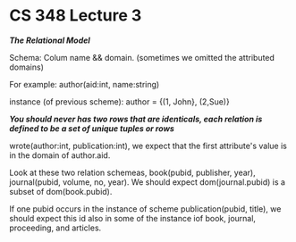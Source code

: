 # CS 348 Lecture 3

***The Relational Model***

Schema: Colum name && domain. (sometimes we omitted the attributed domains)

For example: author(aid:int, name:string)

instance (of previous scheme):
author = {(1, John}, (2,Sue)}

***You should never has two rows that are identicals, each relation is defined to be a set of unique tuples or rows***

wrote(author:int, publication:int), we expect that the first attribute's value is in the domain of author.aid.

Look at these two relation schemeas, book(pubid, publisher, year), journal(pubid, volume, no, year). We should expect dom(journal.pubid) is a subset of dom(book.pubid).

If one pubid occurs in the instance of scheme publication(pubid, title), we should expect this id also in some of the instance iof book, journal, proceeding, and articles.


